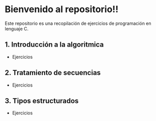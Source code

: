 # Bienvenido al repositorio!!

Este repositorio es una recopilación de ejercicios de programación en lenguaje C.


## 1. Introducción a la algoritmica

* Ejercicios

## 2. Tratamiento de secuencias

* Ejercicios

## 3. Tipos estructurados

* Ejercicios




